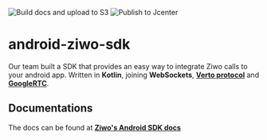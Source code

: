 ![Build docs and upload to S3](https://github.com/ASWATFZLLC/android-ziwo-sdk/workflows/Build%20docs%20and%20upload%20to%20S3/badge.svg)
![Publish to Jcenter](https://github.com/ASWATFZLLC/android-ziwo-sdk/workflows/Publish%20to%20Jcenter/badge.svg)
# android-ziwo-sdk
Our team built a SDK that provides an easy way to integrate Ziwo calls to your android app. Written in **Kotlin**, joining **WebSockets**, **[Verto protocol](https://evoluxbr.github.io/verto-docs/)** and **[GoogleRTC](https://webrtc.org/)**.

## Documentations
The docs can be found at  **[Ziwo's Android SDK docs](https://sdk.ziwo.io/android/)**